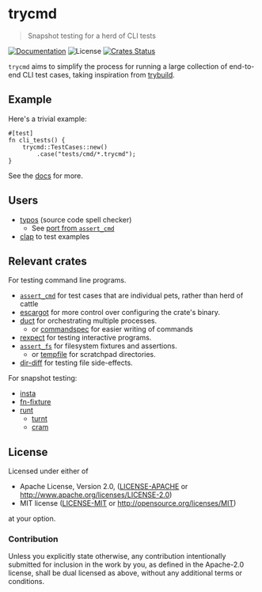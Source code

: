 # trycmd

> Snapshot testing for a herd of CLI tests

[![Documentation](https://img.shields.io/badge/docs-master-blue.svg)][Documentation]
![License](https://img.shields.io/crates/l/trycmd.svg)
[![Crates Status](https://img.shields.io/crates/v/trycmd.svg)](https://crates.io/crates/trycmd)

`trycmd` aims to simplify the process for running a large collection of
end-to-end CLI test cases, taking inspiration from
[trybuild](https://crates.io/crates/trybuild).

## Example

Here's a trivial example:

```rust,no_run
#[test]
fn cli_tests() {
    trycmd::TestCases::new()
        .case("tests/cmd/*.trycmd");
}
```

See the [docs](http://docs.rs/trycmd) for more.

## Users

- [typos](https://github.com/crate-ci/typos) (source code spell checker)
  - See [port from `assert_cmd`](https://github.com/crate-ci/typos/compare/a8ae8a5..cdfdc4084c928423211c6a80acbd24dbed7108f6)
- [clap](https://github.com/clap-rs/clap/) to test examples

## Relevant crates

For testing command line programs.
* [`assert_cmd`][assert_cmd] for test cases that are individual pets, rather than herd of cattle
* [escargot][escargot] for more control over configuring the crate's binary.
* [duct][duct] for orchestrating multiple processes.
  * or [commandspec] for easier writing of commands
* [rexpect][rexpect] for testing interactive programs.
* [`assert_fs`][assert_fs] for filesystem fixtures and assertions.
  * or [tempfile][tempfile] for scratchpad directories.
* [dir-diff][dir-diff] for testing file side-effects.

For snapshot testing:
- [insta](https://crates.io/crates/insta)
- [fn-fixture](https://crates.io/crates/fn-fixture)
- [runt](https://crates.io/crates/runt)
  - [turnt](https://github.com/cucapra/turnt)
  - [cram](https://bitheap.org/cram/)

[escargot]: http://docs.rs/escargot
[rexpect]: https://crates.io/crates/rexpect
[dir-diff]: https://crates.io/crates/dir-diff
[tempfile]: https://crates.io/crates/tempfile
[duct]: https://crates.io/crates/duct
[assert_fs]: https://crates.io/crates/assert_fs
[assert_cmd]: https://crates.io/crates/assert_cmd
[commandspec]: https://crates.io/crates/commandspec

## License

Licensed under either of

 * Apache License, Version 2.0, ([LICENSE-APACHE](LICENSE-APACHE) or http://www.apache.org/licenses/LICENSE-2.0)
 * MIT license ([LICENSE-MIT](LICENSE-MIT) or http://opensource.org/licenses/MIT)

at your option.

### Contribution

Unless you explicitly state otherwise, any contribution intentionally
submitted for inclusion in the work by you, as defined in the Apache-2.0
license, shall be dual licensed as above, without any additional terms or
conditions.

[Crates.io]: https://crates.io/crates/trycmd
[Documentation]: https://docs.rs/trycmd

